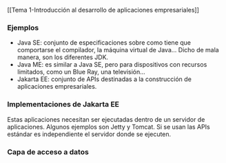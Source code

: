 [[Tema 1-Introducción al desarrollo de aplicaciones empresariales]]

### Ejemplos
+ Java SE: conjunto de especificaciones sobre como tiene que comportarse el compilador, la máquina virtual de Java... Dicho de mala manera, son los diferentes JDK.
+ Java ME: es similar a Java SE, pero para dispositivos con recursos limitados, como un Blue Ray, una televisión...
+ Jakarta EE: conjunto de APIs destinadas a la construcción de aplicaciones empresariales.

### Implementaciones de Jakarta EE
Estas aplicaciones necesitan ser ejecutadas dentro de un servidor de aplicaciones. Algunos ejemplos son Jetty y Tomcat. Si se usan las APIs estándar es independiente el servidor donde se ejecuten.

### Capa de acceso a datos
